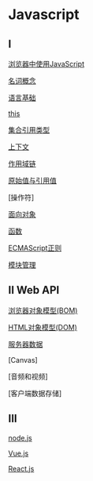 # Javascript

## I

[浏览器中使用JavaScript](/sorted/javascript/JavaScript_Using.md)

[名词概念](JavaScript_Terms.md)

[语言基础](/sorted/javascript/JavaScript_Foundation.md)

[this](/sorted/javascript/JavaScript_This.md)

[集合引用类型](javascript_集合引用类型.md)

[上下文](/sorted/javascript/JavaScript_Context.md)

[作用域链](/sorted/javascript/JavaScript_Scope_Chain.md)

[原始值与引用值](/sorted/javascript/javascript_variable_copy_and_reference.md)

[操作符]

[面向对象](/sorted/javascript/JavaScript_Object_Oriented.md)

[函数](/sorted/javascript/JavaScript_Function.md)

[ECMAScript正则](/sort/javascript/ECMAScript_Regex.md)

[模块管理](/sorted/javascript/JavaScript_Module.md)

## II Web API

[浏览器对象模型(BOM)](/sorted/javascript/javascript_BOM.md)

[HTML对象模型(DOM)](/sorted/javascript/javascript_DOM.md)

[服务器数据](/sorted/javascript/JavaScript_Server_API.md)

[Canvas]

[音频和视频]

[客户端数据存储]

## III

[node.js](/sorted/javascript/NodeJs.md)

[Vue.js](/sorted/javascript/Vue.md)

[React.js](/sorted/javascript/React.md)
